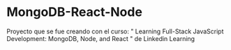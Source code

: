 # MongoDB-React-Node
Proyecto que se fue creando con el curso: " Learning Full-Stack JavaScript Development: MongoDB, Node, and React " de Linkedin Learning
